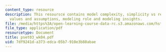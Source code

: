 ```yaml
---
content_type: resource
description: This resoursce contains model complexity, simplicity vs realism, parameter
  values and assumptions, modeling role and modeling insights.
file: /media/https%3A/open-learning-course-data-rc.s3.amazonaws.com/hst-750-modeling-issues-in-speech-and-hearing-spring-2006/7df9241da373edca05b7910e3b80abae_pset03_wk04.pdf
file_type: application/pdf
resourcetype: Document
title: pset03_wk04.pdf
uid: 7df9241d-a373-edca-05b7-910e3b80abae
---
```

